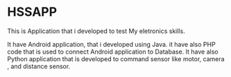 # HSSAPP


This is Application that i developed to test My eletronics skills.

It have Android application, that i developed using Java.
it have also PHP code that is used to connect Android application to Database.
It have also Python application that is developed to command sensor like motor, camera , and distance sensor. 
